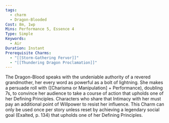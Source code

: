 ```yaml
---
tags:
  - charm
  - Dragon-Blooded
Cost: 8m, 1wp
Mins: Performance 5, Essence 4
Type: Simple
Keywords:
  - Air
Duration: Instant
Prerequisite Charms:
  - "[[Storm-Gathering Fervor]]"
  - "[[Thundering Dragon Proclamation]]"
---
```

The Dragon-Blood speaks with the undeniable authority of a revered grandmother, her every word as powerful as a bolt of lightning. She makes a persuade roll with ([Charisma or Manipulation] + Performance), doubling 7s, to convince her audience to take a course of action that upholds one of her Defining Principles. Characters who share that Intimacy with her must pay an additional point of Willpower to resist her influence. This Charm can only be used once per story unless reset by achieving a legendary social goal (Exalted, p. 134) that upholds one of her Defining Principles. 